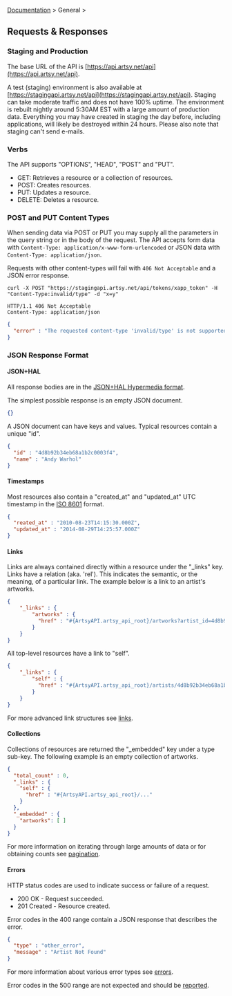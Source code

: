[Documentation](/docs) &gt; General &gt;

## Requests & Responses

### Staging and Production

The base URL of the API is [https://api.artsy.net/api](https://api.artsy.net/api).

A test (staging) environment is also available at [https://stagingapi.artsy.net/api](https://stagingapi.artsy.net/api). Staging can take moderate traffic and does not have 100% uptime. The environment is rebuilt nightly around 5:30AM EST with a large amount of production data. Everything you may have created in staging the day before, including applications, will likely be destroyed within 24 hours. Please also note that staging can't send e-mails.

### Verbs

The API supports "OPTIONS", "HEAD", "POST" and "PUT".

* GET: Retrieves a resource or a collection of resources.
* POST: Creates resources.
* PUT: Updates a resource.
* DELETE: Deletes a resource.

### POST and PUT Content Types

When sending data via POST or PUT you may supply all the parameters in the query string or in the body of the request. The API accepts form data with `Content-Type: application/x-www-form-urlencoded` or JSON data with `Content-Type: application/json`.

Requests with other content-types will fail with `406 Not Acceptable` and a JSON error response.

```
curl -X POST "https://stagingapi.artsy.net/api/tokens/xapp_token" -H "Content-Type:invalid/type" -d "x=y"
```

```
HTTP/1.1 406 Not Acceptable
Content-Type: application/json
```

``` json
{
  "error" : "The requested content-type 'invalid/type' is not supported."
}
```

### JSON Response Format

#### JSON+HAL

All response bodies are in the [JSON+HAL Hypermedia format](http://stateless.co/hal_specification.html).

The simplest possible response is an empty JSON document.

``` json
{}
```

A JSON document can have keys and values. Typical resources contain a unique "id".

``` json
{
  "id" : "4d8b92b34eb68a1b2c0003f4",
  "name" : "Andy Warhol"
}
```

#### Timestamps

Most resources also contain a "created_at" and "updated_at" UTC timestamp in the [ISO 8601](http://en.wikipedia.org/wiki/ISO_8601) format.

``` json
{
  "reated_at" : "2010-08-23T14:15:30.000Z",
  "updated_at" : "2014-08-29T14:25:57.000Z"
}
```

#### Links

Links are always contained directly within a resource under the "_links" key. Links have a relation (aka. 'rel'). This indicates the semantic, or the meaning, of a particular link. The example below is a link to an artist's artworks.

``` json
{
    "_links" : {
        "artworks" : {
          "href" : "#{ArtsyAPI.artsy_api_root}/artworks?artist_id=4d8b92b34eb68a1b2c0003f4"
        }
    }
}
```

All top-level resources have a link to "self".

``` json
{
    "_links" : {
        "self" : {
          "href" : "#{ArtsyAPI.artsy_api_root}/artists/4d8b92b34eb68a1b2c0003f4"
        }
    }
}
```

For more advanced link structures see [links](/docs/links).

#### Collections

Collections of resources are returned the "_embedded" key under a type sub-key. The following example is an empty collection of artworks.

``` json
{
  "total_count" : 0,
  "_links" : {
    "self" : {
      "href" : "#{ArtsyAPI.artsy_api_root}/..."
    }
  },
  "_embedded" : {
    "artworks": [ ]
  }
}
```

For more information on iterating through large amounts of data or for obtaining counts see [pagination](/docs/pagination).

#### Errors

HTTP status codes are used to indicate success or failure of a request.

* 200 OK - Request succeeded.
* 201 Created - Resource created.

Error codes in the 400 range contain a JSON response that describes the error.

``` json
{
  "type" : "other_error",
  "message" : "Artist Not Found"
}
```

For more information about various error types see [errors](/docs/errors).

Error codes in the 500 range are not expected and should be [reported](/help).


